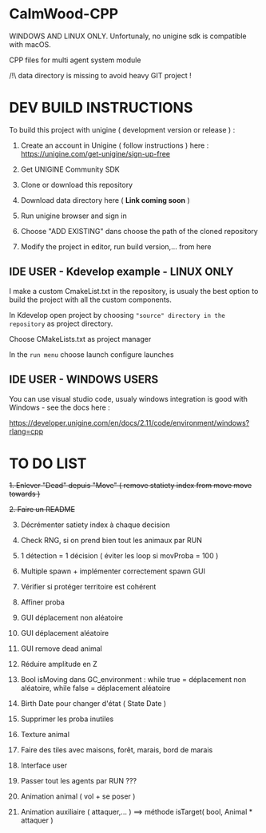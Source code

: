 # CalmWood-CPP

WINDOWS AND LINUX ONLY. Unfortunaly, no unigine sdk is compatible with macOS.

CPP files for multi agent system module

/!\ data directory is missing to avoid heavy GIT project !


# DEV BUILD INSTRUCTIONS

To build this project with unigine ( development version or release ) :

1. Create an account in Unigine ( follow instructions ) here : https://unigine.com/get-unigine/sign-up-free

2. Get UNIGINE Community SDK

3. Clone or download this repository

4. Download data directory here ( **Link coming soon** )

5. Run unigine browser and sign in

6. Choose "ADD EXISTING" dans choose the path of the cloned repository

7. Modify the project in editor, run build version,... from here

## IDE USER - Kdevelop example - LINUX ONLY 

I make a custom CmakeList.txt in the repository, is usualy the best option to build the project with all the custom components.

In Kdevelop open project by choosing `"source" directory in the repository` as project directory.

Choose CMakeLists.txt as project manager

In the `run menu` choose launch configure launches



## IDE USER - WINDOWS USERS

You can use visual studio code, usualy windows integration is good with Windows - see the docs here : 

https://developer.unigine.com/en/docs/2.11/code/environment/windows?rlang=cpp

# TO DO LIST

~~1. Enlever "Dead" depuis "Move" ( remove statiety index from move move towards )~~

~~2. Faire un README~~

3. Décrémenter satiety index à chaque decision

4. Check RNG, si on prend bien tout les animaux par RUN

5. 1 détection = 1 décision ( éviter les loop si movProba = 100 )

6. Multiple spawn + implémenter correctement spawn GUI

7. Vérifier si protéger territoire est cohérent

8. Affiner proba 

9. GUI déplacement non aléatoire

10. GUI déplacement aléatoire

11. GUI remove dead animal

12. Réduire amplitude en Z

13. Bool isMoving dans GC_environment : while true = déplacement non aléatoire, while false = déplacement aléatoire

14. Birth Date pour changer d'état ( State Date )

15. Supprimer les proba inutiles

16. Texture animal

17. Faire des tiles avec maisons, forêt, marais, bord de marais

18. Interface user

19. Passer tout les agents par RUN ???

20. Animation animal ( vol + se poser )

21. Animation auxiliaire ( attaquer,... ) ==> méthode isTarget( bool, Animal * attaquer )